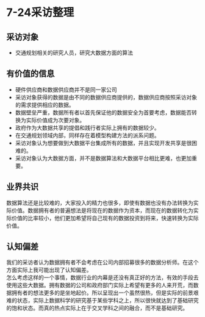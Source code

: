 # 7-24采访整理
## 采访对象
- 交通规划相关的研究人员，研究大数据方面的算法

## 有价值的信息
- 硬件供应商和数据供应商并不是同一家公司
- 采访对象获得的数据是由不同的数据供应商提供的，数据供应商按照采访对象的需求提供相应的数据。
- 数据壁垒严重，数据所有者以首先保证他的数据安全为首要考虑，数据能否转换为实际价值成为次要对象。
- 政府作为大数据共享的提倡和践行者实际上拥有的数据较少。
- 在交通规划领域内部，同样存在着模型构建方法的派系问题。
- 采访对象认为想要做到大数据平台集成所有的数据，并且实现开发共享是很困难的。
- 采访对象认为大数据方面，并不是数据算法和大数据平台相比更难，也更加重要。

## 业界共识
数据算法还是比较难的，大家投入的精力也很多，即使有数据也没有办法转换为实际价值。数据拥有者的普遍想法是将现在的数据作为资本，而现在的数据转化为实际价值的比率较小，他们更加希望将自己现有的数据投资到将来，快速转换为实际价值。

## 认知偏差
我们的采访者认为数据拥有者不会考虑在公司内部招募很多的数据分析师。在这个方面实际上我可能出现了认知偏差。  
怎么考虑这样的一个事情，数据行业的内幕是还没有真正好的方法，有效的手段去使用这些大数据。拥有数据的公司和政府部门实际上希望有更多的人来开荒，而数据拥有者的想法更多的是坐地起价。所以呈现出一个虽然很热，但是实际的前景艰难的状态，实际上数据科学的研究基于某些学科之上，所以很快就达到了基础研究的饱和状态。而真的热点实际上在于交叉学科之间的融合，而不是基础研究。